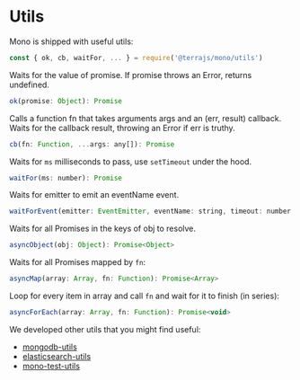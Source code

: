 # Utils

Mono is shipped with useful utils:

```js
const { ok, cb, waitFor, ... } = require('@terrajs/mono/utils')
```

Waits for the value of promise. If promise throws an Error, returns undefined.

```js
ok(promise: Object): Promise
```

Calls a function fn that takes arguments args and an (err, result) callback. Waits for the callback result, throwing an Error if err is truthy.

```js
cb(fn: Function, ...args: any[]): Promise
```

Waits for `ms` milliseconds to pass, use `setTimeout` under the hood.

```js
waitFor(ms: number): Promise
```

Waits for emitter to emit an eventName event.

```js
waitForEvent(emitter: EventEmitter, eventName: string, timeout: number = -1): Promise<Array>
```

Waits for all Promises in the keys of obj to resolve.

```js
asyncObject(obj: Object): Promise<Object>
```

Waits for all Promises mapped by `fn`:

```js
asyncMap(array: Array, fn: Function): Promise<Array>
```

Loop for every item in array and call `fn` and wait for it to finish (in series):

```js
asyncForEach(array: Array, fn: Function): Promise<void>
```

We developed other utils that you might find useful:
- [mongodb-utils](https://github.com/terrajs/mongodb-utils)
- [elasticsearch-utils](https://github.com/terrajs/elasticsearch-utils)
- [mono-test-utils](https://github.com/terrajs/mono-test-utils)
